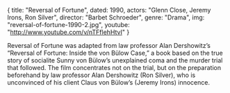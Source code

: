 {
  title: "Reversal of Fortune",
  dated: 1990,
  actors: "Glenn Close, Jeremy Irons, Ron Silver",
  director: "Barbet Schroeder",
  genre: "Drama",
  img: "reversal-of-fortune-1990-2.jpg",
  youtube: "http://www.youtube.com/v/nTFflehHtvI"
}

Reversal of Fortune was adapted from law professor Alan Dershowitz’s “Reversal of Fortune: Inside the von Bülow Case,” a book based on the true story of socialite Sunny von Bülow’s unexplained coma and the murder trial that followed. The film concentrates not on the trial, but on the preparation beforehand by law professor Alan Dershowitz (Ron Silver), who is unconvinced of his client Claus von Bülow’s (Jeremy Irons) innocence. 